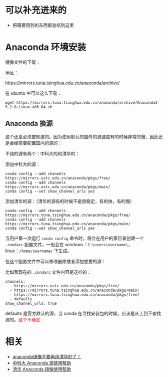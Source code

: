 
# 可以补充进来的

- 把需要用到的东西都总结到这里


# Anaconda 环境安装

镜像文件的下载：

地址：

https://mirrors.tuna.tsinghua.edu.cn/anaconda/archive/

在 ubuntu 中可以这么下载：

```
wget https://mirrors.tuna.tsinghua.edu.cn/anaconda/archive/Anaconda3-5.2.0-Linux-x86_64.sh
```


## Anaconda 换源

这个还是必须要知道的。因为使用默认的国外的源速度有的时候非常的慢，因此还是会经常要配置国内的源的：

不错的源有两个：中科大的和清华的：

添加中科大的源：

```
conda config --add channels https://mirrors.ustc.edu.cn/anaconda/pkgs/free/
conda config --add channels https://mirrors.ustc.edu.cn/anaconda/pkgs/main/
conda config --set show_channel_urls yes
```

添加清华的源：（清华的源有的时候不是很稳定，有的快，有的慢）

```
conda config --add channels https://mirrors.tuna.tsinghua.edu.cn/anaconda/pkgs/free/
conda config --add channels https://mirrors.tuna.tsinghua.edu.cn/anaconda/pkgs/main/
conda config --set show_channel_urls yes
```

当用户第一次运行 `conda config` 命令时，将会在用户的家目录创建一个 `.condarc` 配置文件，一般会在 windows：`C:\users\username\`，linux：`/home/username/` 下生成。

在这个配置文件中可以修改删除或者添加想要的源：

比如我现在的 `.condarc` 文件内容是这样的：

```
channels:
  - https://mirrors.ustc.edu.cn/anaconda/pkgs/free/
  - https://mirrors.tuna.tsinghua.edu.cn/anaconda/pkgs/main/
  - https://mirrors.tuna.tsinghua.edu.cn/anaconda/pkgs/free/
  - defaults
show_channel_urls: true
```

defaults 是官方默认的源，当 conda 在寻找安装包的时候，应该是从上到下查找源的。<span style="color:red;">这个不确定</span>




# 相关

- [anaconda镜像不要再用清华的了！](https://blog.csdn.net/qq_35608277/article/details/78714401?utm_source=copy)
- [中科大 Anaconda 源使用帮助](https://mirrors.ustc.edu.cn/help/anaconda.html)
- [清华 Anaconda 镜像使用帮助](https://mirror.tuna.tsinghua.edu.cn/help/anaconda/)
